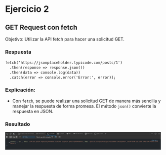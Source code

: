 # Ejercicio 2
## GET Request con fetch
Objetivo: Utilizar la API fetch para hacer una solicitud GET.

### Respuesta 

```
fetch('https://jsonplaceholder.typicode.com/posts/1')
  .then(response => response.json())
  .then(data => console.log(data))
  .catch(error => console.error('Error:', error));

```

### Explicación:
- Con `fetch`, se puede realizar una solicitud GET de manera más sencilla y manejar la respuesta de forma promesa. El método `json()` convierte la respuesta en JSON.

### Resultado

![Texto alternativo](../../src/Ejercicio18res.png "Respuesta del codigo ejemplo")
